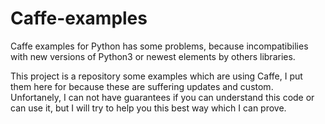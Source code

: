 # Caffe-examples
Caffe examples for Python has some problems, because incompatibilies with new versions of Python3 or newest elements by others libraries.

This project is a repository some examples which are using Caffe, I put them here for because these are suffering updates and custom. Unfortanely, I can not have guarantees if you can understand this code or can use it, but I will try to help you this best way which I can prove.


